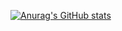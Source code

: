 
[![Anurag's GitHub stats](https://github-readme-stats.vercel.app/api?username=pakpoom39)](https://github.com/anuraghazra/github-readme-stats)
